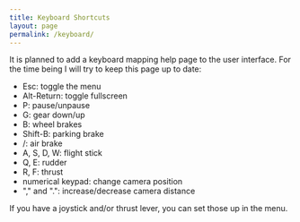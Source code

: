 ```yaml
---
title: Keyboard Shortcuts
layout: page
permalink: /keyboard/
---
```


It is planned to add a keyboard mapping help page to the user interface.
For the time being I will try to keep this page up to date:

* Esc: toggle the menu
* Alt-Return: toggle fullscreen
* P: pause/unpause
* G: gear down/up
* B: wheel brakes
* Shift-B: parking brake
* /: air brake
* A, S, D, W: flight stick
* Q, E: rudder
* R, F: thrust
* numerical keypad: change camera position
* "," and ".": increase/decrease camera distance

If you have a joystick and/or thrust lever, you can set those up in the menu.
